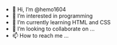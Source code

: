 - 👋 Hi, I’m @hemo1604
- 👀 I’m interested in programming
- 🌱 I’m currently learning HTML and CSS
- 💞️ I’m looking to collaborate on ...
- 📫 How to reach me ...

<!---
hemo1604/hemo1604 is a ✨ special ✨ repository because its `README.md` (this file) appears on your GitHub profile.
You can click the Preview link to take a look at your changes.
--->
